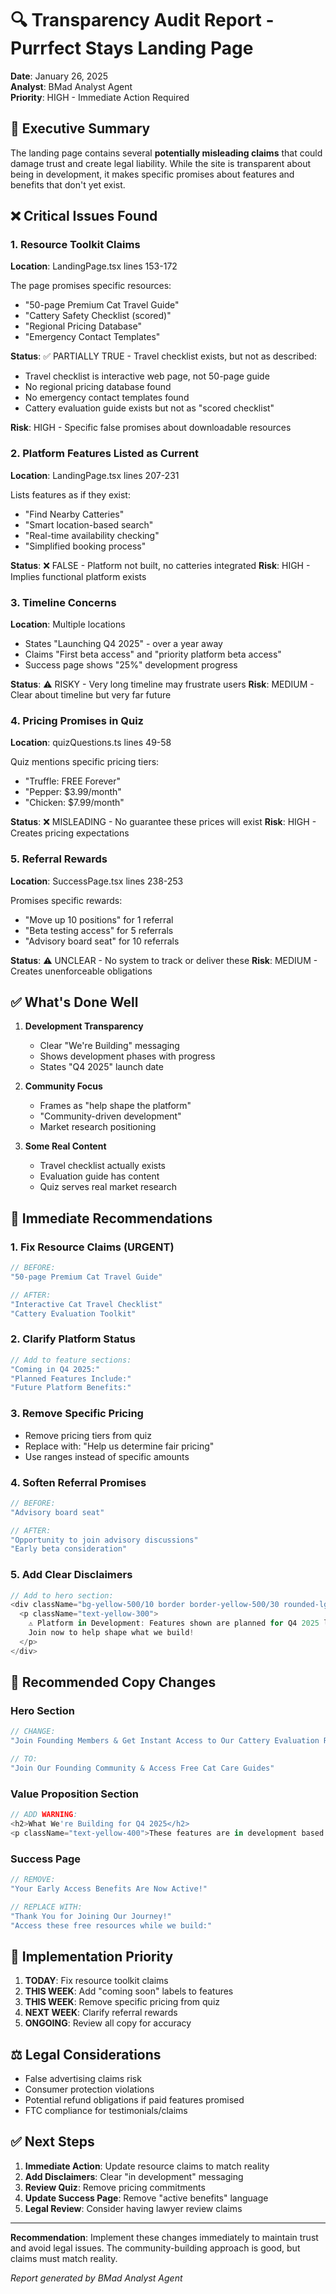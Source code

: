 # 🔍 Transparency Audit Report - Purrfect Stays Landing Page

**Date**: January 26, 2025  
**Analyst**: BMad Analyst Agent  
**Priority**: HIGH - Immediate Action Required

## 🚨 Executive Summary

The landing page contains several **potentially misleading claims** that could damage trust and create legal liability. While the site is transparent about being in development, it makes specific promises about features and benefits that don't yet exist.

## ❌ Critical Issues Found

### 1. **Resource Toolkit Claims** 
**Location**: LandingPage.tsx lines 153-172

The page promises specific resources:
- "50-page Premium Cat Travel Guide"
- "Cattery Safety Checklist (scored)"
- "Regional Pricing Database"
- "Emergency Contact Templates"

**Status**: ✅ PARTIALLY TRUE - Travel checklist exists, but not as described:
- Travel checklist is interactive web page, not 50-page guide
- No regional pricing database found
- No emergency contact templates found
- Cattery evaluation guide exists but not as "scored checklist"

**Risk**: HIGH - Specific false promises about downloadable resources

### 2. **Platform Features Listed as Current**
**Location**: LandingPage.tsx lines 207-231

Lists features as if they exist:
- "Find Nearby Catteries"
- "Smart location-based search"
- "Real-time availability checking"
- "Simplified booking process"

**Status**: ❌ FALSE - Platform not built, no catteries integrated
**Risk**: HIGH - Implies functional platform exists

### 3. **Timeline Concerns**
**Location**: Multiple locations

- States "Launching Q4 2025" - over a year away
- Claims "First beta access" and "priority platform beta access"
- Success page shows "25%" development progress

**Status**: ⚠️ RISKY - Very long timeline may frustrate users
**Risk**: MEDIUM - Clear about timeline but very far future

### 4. **Pricing Promises in Quiz**
**Location**: quizQuestions.ts lines 49-58

Quiz mentions specific pricing tiers:
- "Truffle: FREE Forever"
- "Pepper: $3.99/month"
- "Chicken: $7.99/month"

**Status**: ❌ MISLEADING - No guarantee these prices will exist
**Risk**: HIGH - Creates pricing expectations

### 5. **Referral Rewards**
**Location**: SuccessPage.tsx lines 238-253

Promises specific rewards:
- "Move up 10 positions" for 1 referral
- "Beta testing access" for 5 referrals
- "Advisory board seat" for 10 referrals

**Status**: ⚠️ UNCLEAR - No system to track or deliver these
**Risk**: MEDIUM - Creates unenforceable obligations

## ✅ What's Done Well

1. **Development Transparency**
   - Clear "We're Building" messaging
   - Shows development phases with progress
   - States "Q4 2025" launch date

2. **Community Focus**
   - Frames as "help shape the platform"
   - "Community-driven development"
   - Market research positioning

3. **Some Real Content**
   - Travel checklist actually exists
   - Evaluation guide has content
   - Quiz serves real market research

## 🎯 Immediate Recommendations

### 1. **Fix Resource Claims** (URGENT)
```typescript
// BEFORE:
"50-page Premium Cat Travel Guide"

// AFTER:
"Interactive Cat Travel Checklist"
"Cattery Evaluation Toolkit"
```

### 2. **Clarify Platform Status**
```typescript
// Add to feature sections:
"Coming in Q4 2025:"
"Planned Features Include:"
"Future Platform Benefits:"
```

### 3. **Remove Specific Pricing**
- Remove pricing tiers from quiz
- Replace with: "Help us determine fair pricing"
- Use ranges instead of specific amounts

### 4. **Soften Referral Promises**
```typescript
// BEFORE:
"Advisory board seat"

// AFTER:
"Opportunity to join advisory discussions"
"Early beta consideration"
```

### 5. **Add Clear Disclaimers**
```typescript
// Add to hero section:
<div className="bg-yellow-500/10 border border-yellow-500/30 rounded-lg p-3 text-sm">
  <p className="text-yellow-300">
    ⚠️ Platform in Development: Features shown are planned for Q4 2025 launch. 
    Join now to help shape what we build!
  </p>
</div>
```

## 📝 Recommended Copy Changes

### Hero Section
```typescript
// CHANGE:
"Join Founding Members & Get Instant Access to Our Cattery Evaluation Resources"

// TO:
"Join Our Founding Community & Access Free Cat Care Guides"
```

### Value Proposition Section
```typescript
// ADD WARNING:
<h2>What We're Building for Q4 2025</h2>
<p className="text-yellow-400">These features are in development based on community feedback</p>
```

### Success Page
```typescript
// REMOVE:
"Your Early Access Benefits Are Now Active!"

// REPLACE WITH:
"Thank You for Joining Our Journey!"
"Access these free resources while we build:"
```

## 🔧 Implementation Priority

1. **TODAY**: Fix resource toolkit claims
2. **THIS WEEK**: Add "coming soon" labels to features
3. **THIS WEEK**: Remove specific pricing from quiz
4. **NEXT WEEK**: Clarify referral rewards
5. **ONGOING**: Review all copy for accuracy

## ⚖️ Legal Considerations

- False advertising claims risk
- Consumer protection violations
- Potential refund obligations if paid features promised
- FTC compliance for testimonials/claims

## ✅ Next Steps

1. **Immediate Action**: Update resource claims to match reality
2. **Add Disclaimers**: Clear "in development" messaging
3. **Review Quiz**: Remove pricing commitments
4. **Update Success Page**: Remove "active benefits" language
5. **Legal Review**: Consider having lawyer review claims

---

**Recommendation**: Implement these changes immediately to maintain trust and avoid legal issues. The community-building approach is good, but claims must match reality.

*Report generated by BMad Analyst Agent*